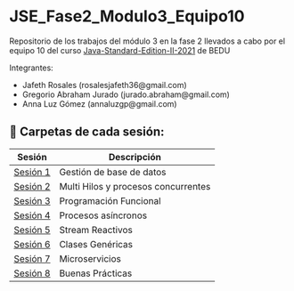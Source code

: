 # JSE_Fase2_Modulo3_Equipo10

Repositorio de los trabajos del módulo 3 en la fase 2 llevados a cabo por el equipo 10 del curso  [Java-Standard-Edition-II-2021](https://github.com/beduExpert/Java-Standard-Edition-II-2021) de BEDU

Integrantes:
<ul>
  <li>Jafeth Rosales           (rosalesjafeth36@gmail.com)</li>
  <li>Gregorio Abraham Jurado  (jurado.abraham@gmail.com) </li>
  <li> Anna Luz Gómez           (annaluzgp@gmail.com)</li>
</ul>


## :bookmark_tabs: Carpetas de cada sesión:


| Sesión                | Descripción                                                       |
|-----------------------|-------------------------------------------------------------------|
| [Sesión 1](./Sesión1) | Gestión de base de datos|
| [Sesión 2](./Sesión2) | Multi Hilos y procesos concurrentes |
| [Sesión 3](./Sesion3) | Programación Funcional |
| [Sesión 4](./Sesion4) | Procesos asíncronos |
| [Sesión 5](./Sesión5) |Stream Reactivos |
| [Sesión 6](./Sesion6) |Clases Genéricas |
| [Sesión 7](./Sesion7) |Microservicios |
| [Sesión 8](./Sesion8) |Buenas Prácticas |
